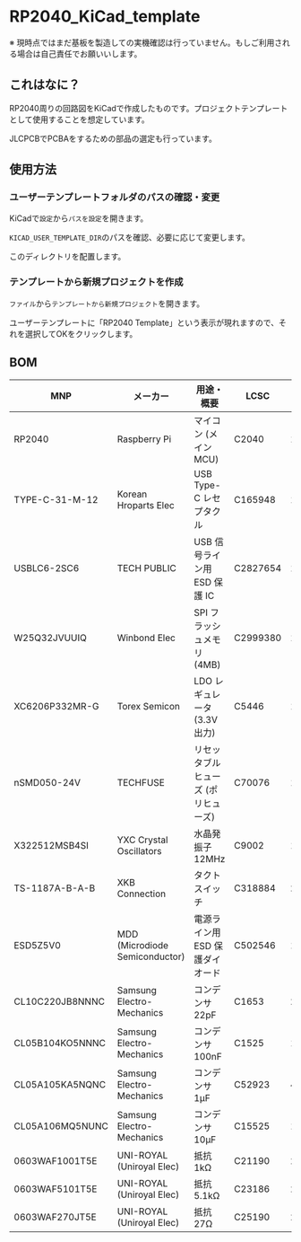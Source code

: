 # RP2040_KiCad_template

※ 現時点ではまだ基板を製造しての実機確認は行っていません。もしご利用される場合は自己責任でお願いいします。

## これはなに？

RP2040周りの回路図をKiCadで作成したものです。プロジェクトテンプレートとして使用することを想定しています。

JLCPCBでPCBAをするための部品の選定も行っています。

## 使用方法

### ユーザーテンプレートフォルダのパスの確認・変更
KiCadで<code>設定</code>から<code>パスを設定</code>を開きます。

<code>KICAD_USER_TEMPLATE_DIR</code>のパスを確認、必要に応じて変更します。

このディレクトリを配置します。

### テンプレートから新規プロジェクトを作成

<code>ファイル</code>から<code>テンプレートから新規プロジェクト</code>を開きます。

ユーザーテンプレートに「RP2040 Template」という表示が現れますので、それを選択してOKをクリックします。

## BOM

| MNP              | メーカー                      | 用途・概要                        | LCSC     | 数量 | Basic Parts |
|------------------|-------------------------------|-----------------------------------|----------|------|-------------|
| RP2040           | Raspberry Pi                  | マイコン (メイン MCU)             | C2040    | 1    |             |
| TYPE-C-31-M-12   | Korean Hroparts Elec          | USB Type-C レセプタクル           | C165948  | 1    |             |
| USBLC6-2SC6      | TECH PUBLIC                   | USB 信号ライン用 ESD 保護 IC      | C2827654 | 1    |             |
| W25Q32JVUUIQ     | Winbond Elec                  | SPI フラッシュメモリ (4MB)        | C2999380 | 1    |             |
| XC6206P332MR-G   | Torex Semicon                 | LDO レギュレータ (3.3V 出力)      | C5446    | 1    | 👍️          |
| nSMD050-24V      | TECHFUSE                      | リセッタブルヒューズ (ポリヒューズ)| C70076   | 1    |             |
| X322512MSB4SI    | YXC Crystal Oscillators       | 水晶発振子 12MHz                   | C9002    | 1    | 👍️          |
| TS-1187A-B-A-B   | XKB Connection                | タクトスイッチ            | C318884  | 2    | 👍️          |
| ESD5Z5V0         | MDD (Microdiode Semiconductor)| 電源ライン用 ESD 保護ダイオード   | C502546  | 1    |             |
| CL10C220JB8NNNC  | Samsung Electro-Mechanics     | コンデンサ 22pF     | C1653    | 2    | 👍️          |
| CL05B104KO5NNNC  | Samsung Electro-Mechanics     | コンデンサ 100nF  | C1525    | 10   | 👍️          |
| CL05A105KA5NQNC  | Samsung Electro-Mechanics     | コンデンサ 1µF       | C52923   | 4    | 👍️          |
| CL05A106MQ5NUNC  | Samsung Electro-Mechanics     | コンデンサ 10µF       | C15525   | 1    | 👍️          |
| 0603WAF1001T5E   | UNI-ROYAL (Uniroyal Elec)     | 抵抗 1kΩ            | C21190   | 2    | 👍️          |
| 0603WAF5101T5E   | UNI-ROYAL (Uniroyal Elec)     | 抵抗 5.1kΩ          | C23186   | 2    | 👍️          |
| 0603WAF270JT5E   | UNI-ROYAL (Uniroyal Elec)     | 抵抗 27Ω     | C25190   | 2    |             |